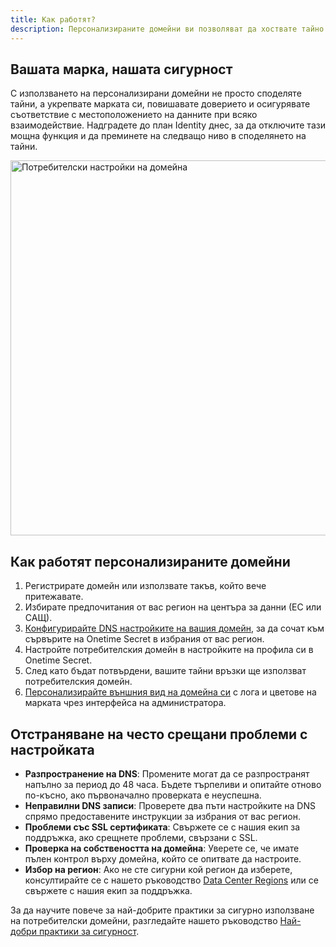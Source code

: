 ```yaml
---
title: Как работят?
description: Персонализираните домейни ви позволяват да хоствате тайно споделяне под ваше собствено име на домейн, с DNS конфигурация в центрове за данни в ЕС или САЩ и допълнителни функции за персонализиране на марката.
---
```


## Вашата марка, нашата сигурност

С използването на персонализирани домейни не просто споделяте тайни, а укрепвате марката си, повишавате доверието и осигурявате съответствие с местоположението на данните при всяко взаимодействие. Надградете до план Identity днес, за да отключите тази мощна функция и да преминете на следващо ниво в споделянето на тайни.

<img src="/img/docs/custom-domains/branded-homepage-enabled.png" alt="Потребителски настройки на домейна" width="600" />


## Как работят персонализираните домейни

1. Регистрирате домейн или използвате такъв, който вече притежавате.
2. Избирате предпочитания от вас регион на центъра за данни (ЕС или САЩ).
3. [Конфигурирайте DNS настройките на вашия домейн](/docs/custom-domains/setup-guide), за да сочат към сървърите на Onetime Secret в избрания от вас регион.
4. Настройте потребителския домейн в настройките на профила си в Onetime Secret.
5. След като бъдат потвърдени, вашите тайни връзки ще използват потребителския домейн.
6. [Персонализирайте външния вид на домейна си](/docs/custom-domains/brand-guide) с лога и цветове на марката чрез интерфейса на администратора.


## Отстраняване на често срещани проблеми с настройката

- **Разпространение на DNS**: Промените могат да се разпространят напълно за период до 48 часа. Бъдете търпеливи и опитайте отново по-късно, ако първоначално проверката е неуспешна.
- **Неправилни DNS записи**: Проверете два пъти настройките на DNS спрямо предоставените инструкции за избрания от вас регион.
- **Проблеми със SSL сертификата**: Свържете се с нашия екип за поддръжка, ако срещнете проблеми, свързани с SSL.
- **Проверка на собствеността на домейна**: Уверете се, че имате пълен контрол върху домейна, който се опитвате да настроите.
- **Избор на регион**: Ако не сте сигурни кой регион да изберете, консултирайте се с нашето ръководство [Data Center Regions](/docs/regions) или се свържете с нашия екип за поддръжка.

За да научите повече за най-добрите практики за сигурно използване на потребителски домейни, разгледайте нашето ръководство [Най-добри практики за сигурност](/docs/security-best-practices).
